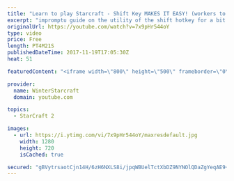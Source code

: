 ```yaml
---
title: "Learn to play Starcraft - Shift Key MAKES IT EASY! (workers to gas, waypoints, ctrl grps, moving)"
excerpt: "impromptu guide on the utility of the shift hotkey for a bit of everything"
originalUrl: https://youtube.com/watch?v=7x9pHr544oY
type: video
price: Free
length: PT4M21S
publishedDateTime: 2017-11-19T17:05:30Z
heat: 51

featuredContent: "<iframe width=\"800\" height=\"500\" frameborder=\"0\" src=\"https://www.youtube.com/embed/7x9pHr544oY\" allow=\"accelerometer; autoplay; encrypted-media; gyroscope; picture-in-picture\" allowfullscreen></iframe>"

provider:
  name: WinterStarcraft
  domain: youtube.com

topics:
  - StarCraft 2

images:
  - url: https://i.ytimg.com/vi/7x9pHr544oY/maxresdefault.jpg
    width: 1280
    height: 720
    isCached: true

secured: "gBVytrsaotCjn14H/6zH6NXLS8i/jpqWBUelTctXbDZ9NYNOlQDaZgYeqAE9+/3sgvwo4LVJeniHZGUIOuQoeWHv8RrUEsWBO7daq6CZRl6XRPytBS98vmxN1htAfpxdFIXcZI5oOvKsRdD76i+MBJMoR9P0zbnAZN7sk1SD/k7LI5kr8bfzSkfcM+AJBTmSYfbLK3wuT9CfxJLAF0V7/kAwu+JA/GvaYbDs6CQ8EV2xZNzBdhlRMb643qmoAWhMAwJoXLwKkxFDcVTuI0CIHSGn1jNHE4xuEG1KPVPLm8wcH3tFR6czy5PxUzuBXMedpJw1IZ89trphe6n79QoZFo50lGupw4SewXeZviWxXliP/eNwK6SiS52ctvaL+ubBQmO0q0yN1D+ISqt32u79bxBLWKVSOGmcNHaH47P+4Rk=;M6Uthbz0bW6Xk4zbPKxMAw=="
---
```


